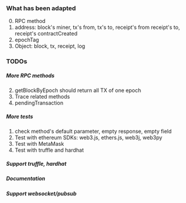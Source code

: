 
### What has been adapted
0. RPC method
1. address: block's miner, tx's from, tx's to, receipt's from receipt's to, receipt's contractCreated
2. epochTag
3. Object: block, tx, receipt, log

### TODOs

##### More RPC methods
2. getBlockByEpoch should return all TX of one epoch
3. Trace related methods
4. pendingTransaction


##### More tests
1. check method's default parameter, empty response, empty field
2. Test with ethereum SDKs: web3.js, ethers.js, web3j, web3py
3. Test with MetaMask
4. Test with truffle and hardhat

##### Support truffle, hardhat

##### Documentation

##### Support websocket/pubsub